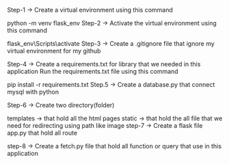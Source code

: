 Step-1 -> Create a virtual environment using this command

python -m venv flask_env
Step-2 -> Activate the virtual environment using this command

flask_env\Scripts\activate
Step-3 -> Create a .gitignore file that ignore my virtual environment for my github

Step-4 -> Create a requirements.txt for library that we needed in this application Run the requirements.txt file using this command

pip install -r requirements.txt
Step.5 -> Create a database.py that connect mysql with python

Step-6 -> Create two directory(folder)

templates -> that hold all the html pages
static -> that hold the all file that we need for redirecting using path like image
step-7 -> Create a flask file app.py that hold all route

step-8 -> Create a fetch.py file that hold all function or query that use in this application